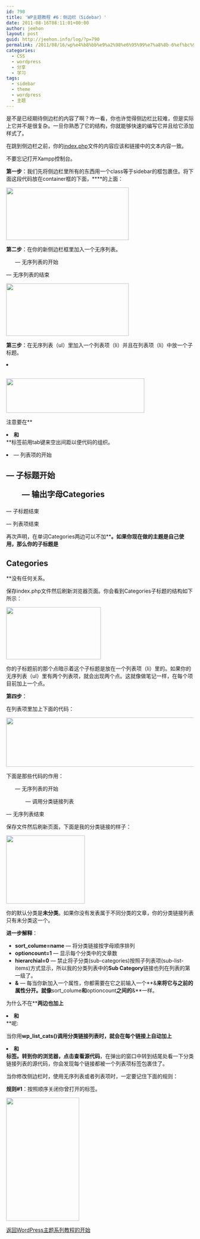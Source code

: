 ```yaml
---
id: 790
title: 'WP主题教程 #6：侧边栏（Sidebar）'
date: 2011-08-16T08:11:01+00:00
author: jeehon
layout: post
guid: http://jeehon.info/log/?p=790
permalink: /2011/08/16/wp%e4%b8%bb%e9%a2%98%e6%95%99%e7%a8%8b-6%ef%bc%9a%e4%be%a7%e8%be%b9%e6%a0%8f%ef%bc%88sidebar%ef%bc%89/
categories:
  - CSS
  - wordpress
  - 分享
  - 学习
tags:
  - sidebar
  - theme
  - wordpress
  - 主题
---
```

是不是已经期待侧边栏的内容了啊？咋一看，你也许觉得侧边栏比较难，但是实际上它并不是很复杂。一旦你熟悉了它的结构，你就能够快速的编写它并且给它添加样式了。

在跳到侧边栏之前，你的[index.php](http://jeehon.info/samples/index-2007-march-02.txt)文件的内容应该和链接中的文本内容一致。

不要忘记打开Xampp控制台。

**第一步**：我们先将侧边栏里所有的东西用一个class等于sidebar的框包裹住。将下面这段代码放在container框的下面，**</body>**的上面：
  
<strong style="margin-left:2em;"><div class=”sidebar”></strong>
  
<strong style="margin-left:2em;"></div></strong>
  
[<img src="http://jeehon.info/log/files/2011/08/class-sidebar.gif" alt="" title="class-sidebar" width="329" height="141" class="aligncenter size-full wp-image-791" />](http://jeehon.info/log/files/2011/08/class-sidebar.gif)<!--more-->

**第二步**：在你的新侧边栏框里加入一个无序列表。

**<ul>** &#8212; 无序列表的开始

**</ul>** &#8212; 无序列表的结束
  
[<img src="http://jeehon.info/log/files/2011/08/ul.gif" alt="" title="ul" width="329" height="141" class="aligncenter size-full wp-image-792" />](http://jeehon.info/log/files/2011/08/ul.gif)

**第三步**：在无序列表（ul）里加入一个列表项（li）并且在列表项（li）中放一个子标题。
  
<strong style="margin-left:2em;"><li><h2><?php _e(‘Categories’); ?></h2></strong>**</li>**
  
[<img src="http://jeehon.info/log/files/2011/08/li-categories.gif" alt="" title="li-categories" width="371" height="92" class="aligncenter size-full wp-image-793" />](http://jeehon.info/log/files/2011/08/li-categories.gif)
  
注意要在**<li>**和**</li>**标签前用tab键来空出间距以便代码的组织。

**<li>** &#8212; 列表项的开始
  
<strong style="margin-left:2em;"><h2></strong> &#8212; 子标题开始
  
<strong style="margin-left:2em;"><?php _e(‘Categories’); ?></strong> &#8212; 输出字母Categories
  
<strong style="margin-left:2em;"></h2></strong> &#8212; 子标题结束
  
<strong style="margin-left:2em;"></li></strong> &#8212; 列表项结束

再次声明，在单词Categories两边可以不加**<?php e(‘ ‘); ?>**。如果你现在做的主题是自己使用，那么你的子标题是**<h2>Categories</h2>**没有任何关系。

保存index.php文件然后刷新浏览器页面。你会看到Categories子标题的结构如下所示：
  
[<img src="http://jeehon.info/log/files/2011/08/h2-categories.gif" alt="" title="h2-categories" width="254" height="140" class="aligncenter size-full wp-image-794" />](http://jeehon.info/log/files/2011/08/h2-categories.gif)
  
你的子标题前的那个点暗示着这个子标题是放在一个列表项（li）里的。如果你的无序列表（ul）里有两个列表项，就会出现两个点。这就像做笔记一样，在每个项目前加上一个点。

**第四步**：

在列表项里加上下面的代码：
  
<strong style="margin-left:2em;"><ul></strong>
  
<strong style="margin-left:2em;"><?php wp_list_cats(‘sort_column=name&optioncount=1&hierarchical=0′); ?></strong>
  
<strong style="margin-left:2em;"></ul></strong>
  
[<img src="http://jeehon.info/log/files/2011/08/category-links-add.gif" alt="" title="category-links-add" width="708" height="132" class="aligncenter size-full wp-image-795" />](http://jeehon.info/log/files/2011/08/category-links-add.gif)
  
下面是那些代码的作用：
  
<strong style="margin-left:2em;"><ul></strong> &#8212; 无序列表的开始
  
<strong style="margin-left:2em;"><?php wp_list_cats(); ?></strong> &#8212; 调用分类链接列表
  
<strong style="margin-left:2em;"></ul></strong> &#8212; 无序列表结束
  
保存文件然后刷新页面，下面是我的分类链接的样子：
  
[<img src="http://jeehon.info/log/files/2011/08/category-links.gif" alt="" title="category-links" width="211" height="183" class="aligncenter size-full wp-image-796" />](http://jeehon.info/log/files/2011/08/category-links.gif)
  
你的默认分类是**未分类**。如果你没有发表属于不同分类的文章，你的分类链接列表只有未分类这一个。

**进一步解释**：

  * **sort_colume=name** &#8212; 将分类链接按字母顺序排列
  * **optioncount=1** &#8212; 显示每个分类中的文章数
  * **hierarchial=0** &#8212; 禁止将子分类(sub-categories)按照子列表项(sub-list-items)方式显示，所以我的分类列表中的**Sub Category**链接也列在列表的第一级了。
  * **&** &#8212; 每当你新加入一个属性，你都需要在它之前输入一个**&**来将它与之前的属性分开。就像**sort_colume**和**optioncount**之间的**&**一样。

为什么不在**<?php wp\_list\_cats(); ?>**两边也加上**<li>**和**</li>**呢:

当你用**wp\_list\_cats()**调用分类链接列表时，就会在每个链接上自动加上**<li>**和**</li>**标签。转到你的浏览器，点击**查看源代码**，在弹出的窗口中转到结尾处看一下分类链接列表的源代码，你会发现每个链接都被一个列表项标签包裹住了。

当你修改侧边栏时，使用无序列表或者列表项时，一定要记住下面的规则：

**规则#1**：按照顺序关闭你曾打开的标签。
  
[<img src="http://jeehon.info/log/files/2011/08/right-and-wrong-of-closing1.gif" alt="" title="right-and-wrong-of-closing" width="196" height="330" class="aligncenter size-full wp-image-797" />](http://jeehon.info/log/files/2011/08/right-and-wrong-of-closing1.gif)

[返回WordPress主题系列教程的开始](http://jeehon.info/log/2011/08/04/%E6%83%B3%E5%88%B6%E4%BD%9Cwordpress%E4%B8%BB%E9%A2%98%EF%BC%9F/)